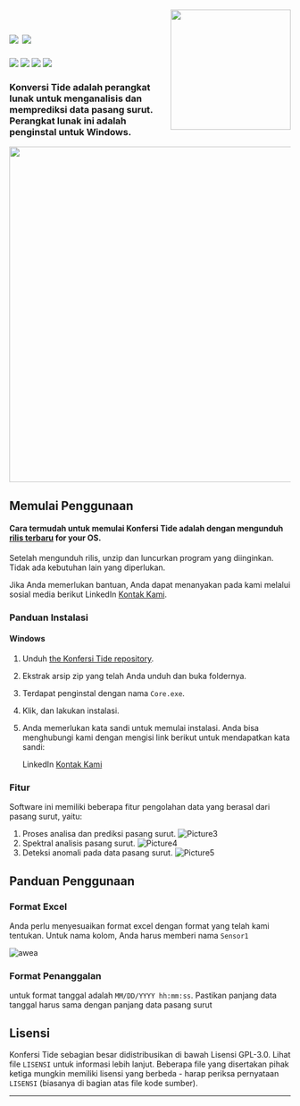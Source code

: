 <!--
*** Official Konfersi Indonesia README
*** by Konfersi Indonesia, 2022
-->

<h1>
  <a href="https://tide-konversi.herokuapp.com/home/index.html">
  <img src="https://raw.githubusercontent.com/Konfersi-Indonesia/KonfersiTide-Trial/main/Picture1.ico" width="215px" align="right" />
</a>
  <br>
  <a href="https://github.com/Konfersi-Indonesia/KonfersiTide/blob/main/README_ENG.md">
    <img src="https://img.shields.io/badge/English-ff8502.svg?style=for-the-badge" /></a>
  <a href="https://github.com/Konfersi-Indonesia/KonfersiTide/blob/main/README.md">
    <img src="https://img.shields.io/badge/-bahasa Indonesia-ff00ca.svg?style=for-the-badge" /></a>
</h1>
<a href="https://www.youtube.com/channel/UCKlCsfk5rgeJE-tmkljL5ew">
  <img src="https://img.shields.io/youtube/channel/subscribers/UCKlCsfk5rgeJE-tmkljL5ew?style=for-the-badge" /></a>
<a href="https://www.instagram.com/konfersi.id/">
  <img src="https://img.shields.io/badge/Instagram-Follow-red?style=for-the-badge" /></a>
<a href="https://www.linkedin.com/company/konfersi-indonesia/">
  <img src="https://img.shields.io/badge/LinkedIn-Follow-red?style=for-the-badge" /></a>
<a href="https://www.facebook.com/konfersi.id">
  <img src="https://img.shields.io/badge/Facebook-Follow-red?style=for-the-badge" /></a>
<br>

<h3>
  Konversi Tide adalah perangkat lunak untuk menganalisis dan memprediksi data pasang surut. Perangkat lunak ini adalah penginstal untuk Windows.
</h3>

<a href="https://github.com/Konfersi-Indonesia/KonfersiTide-Trial">
  <img src="https://user-images.githubusercontent.com/82978589/217522364-c10d854b-9858-4559-adf9-c5d96febee75.png" width="600px" align="center" />
</a>

## Memulai Penggunaan

#### Cara termudah untuk memulai Konfersi Tide adalah dengan mengunduh [rilis terbaru](https://github.com/Konfersi-Indonesia/TideKonfersiIndonesia) for your OS.<br>
Setelah mengunduh rilis, unzip dan luncurkan program yang diinginkan.<br>
Tidak ada kebutuhan lain yang diperlukan.

Jika Anda memerlukan bantuan, Anda dapat menanyakan pada kami melalui sosial media berikut LinkedIn [Kontak Kami](https://www.linkedin.com/in/satria-ginanjar-2a2350175/).<br>

### Panduan Instalasi
#### Windows

1. Unduh [the Konfersi Tide repository](https://github.com/Konfersi-Indonesia/TideKonfersiIndonesia).
2. Ekstrak arsip zip yang telah Anda unduh dan buka foldernya.
3. Terdapat penginstal dengan nama `Core.exe`.
4. Klik, dan lakukan instalasi.
5. Anda memerlukan kata sandi untuk memulai instalasi. Anda bisa menghubungi kami dengan mengisi link berikut untuk mendapatkan kata sandi:
  
    LinkedIn [Kontak Kami](https://www.linkedin.com/in/satria-ginanjar-2a2350175/)

### Fitur

Software ini memiliki beberapa fitur pengolahan data yang berasal dari pasang surut, yaitu:

1. Proses analisa dan prediksi pasang surut.
![Picture3](https://user-images.githubusercontent.com/82978589/217522443-44f23fe4-3b62-4ad0-a7c7-aa48f55fb644.png)
2. Spektral analisis pasang surut.
![Picture4](https://user-images.githubusercontent.com/82978589/217522478-ee6d1604-de77-49dc-ad12-c6da0e1ccbaa.png)
3. Deteksi anomali pada data pasang surut.
![Picture5](https://user-images.githubusercontent.com/82978589/217522516-2100df86-316c-4c9b-b476-466b7e799b35.png)

## Panduan Penggunaan
### Format Excel

Anda perlu menyesuaikan format excel dengan format yang telah kami tentukan. Untuk nama kolom, Anda harus memberi nama `Sensor1`

![awea](https://user-images.githubusercontent.com/82978589/153844645-54c3247d-e975-4c26-8182-2b0863d182e8.png)

### Format Penanggalan

untuk format tanggal adalah `MM/DD/YYYY hh:mm:ss`. Pastikan panjang data tanggal harus sama dengan panjang data pasang surut

## Lisensi

Konfersi Tide sebagian besar didistribusikan di bawah Lisensi GPL-3.0. Lihat file `LISENSI` untuk informasi lebih lanjut.
Beberapa file yang disertakan pihak ketiga mungkin memiliki lisensi yang berbeda - harap periksa pernyataan `LISENSI` (biasanya di bagian atas file kode sumber).

<hr>
